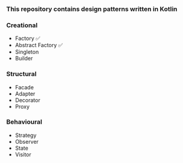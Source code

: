 ### This repository contains design patterns written in Kotlin   

### Creational
- Factory ✅
- Abstract Factory ✅
- Singleton
- Builder

### Structural
- Facade
- Adapter
- Decorator
- Proxy

### Behavioural
- Strategy
- Observer
- State
- Visitor



